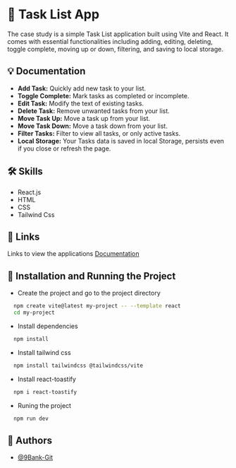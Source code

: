 # 📝 Task List App

The case study is a simple Task List application built using Vite and React. It comes with essential functionalities including adding, editing, deleting, toggle complete, moving up or down, filtering, and saving to local storage.


## 💡 Documentation

* **Add Task:** Quickly add new task to your list.
* **Toggle Complete:** Mark tasks as completed or incomplete.
* **Edit Task:** Modify the text of existing tasks.
* **Delete Task:** Remove unwanted tasks from your list.
* **Move Task Up:** Move a task up from your list.
* **Move Task Down:** Move a task down from your list.
* **Filter Tasks:** Filter to view all tasks, or only active tasks.
* **Local Storage:** Your Tasks data is saved in local Storage, persists even if you close or refresh the page.


## 🛠️ Skills

* React.js
* HTML
* CSS
* Tailwind Css

## 🔗 Links

Links to view the applications [Documentation](https://9bank-tasklist.netlify.app/)


## 🚀 Installation and Running the Project

* Create the project and go to the project directory
```bash
  npm create vite@latest my-project -- --template react
  cd my-project
```

* Install dependencies

```bash
  npm install
```

* Install tailwind css

```bash
  npm install tailwindcss @tailwindcss/vite
```

* Install react-toastify

```bash
  npm i react-toastify
```

* Runing the project

```bash
  npm run dev
```


## 📌 Authors

* [@9Bank-Git](https://github.com/9Bank-Git)
